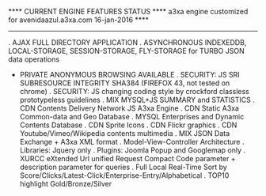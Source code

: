 **** CURRENT ENGINE FEATURES STATUS ****
a3xa engine customized for avenidaazul.a3xa.com 
16-jan-2016 **** 
______________________________________________

. AJAX FULL DIRECTORY APPLICATION
. ASYNCHRONOUS INDEXEDDB, LOCAL-STORAGE, SESSION-STORAGE, FLY-STORAGE  for TURBO JSON data operations
- PRIVATE ANONYMOUS BROWSING AVAILABLE 
. SECURITY: JS SRI SUBRESOURCE INTEGRITY  SHA384 (FIREFOX 43, not tested on chrome)
. SECURITY: JS changing coding style by crockford classless prototypeless guidelines
. MIX MYSQL+JS SUMMARY and STATISTICS
. CDN Contents Delivery Network JS A3xa Engine
. CDN Static A3xa Common-data and Geo Database
. MYSQL Enterprises and Dynamic Contents Database
. CDN Sprite Icons
. CDN Flickr graphics
. CDN Youtube/Vimeo/Wikipedia contents multimedia
. MIX JSON Data Exchange + A3xa XML format
. Model-View-Controller Architecture
. Libraries: Jquery only
. Plugins: Joomla Popup and Googlemap only
. XURCC eXtended Url unified Request Compact Code parameter + description parameter for queries
. Full Local Real-Time Sort by Score/Clicks/Latest-Click/Enterprise-Entry/Alphabetical
. TOP10 highlight Gold/Bronze/Silver



